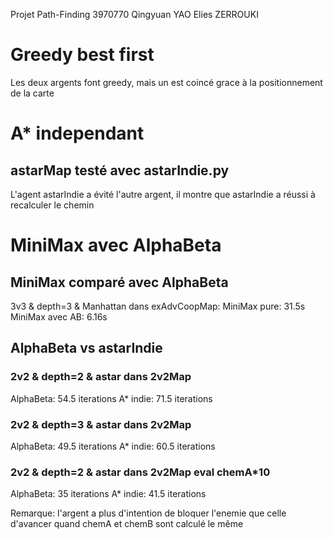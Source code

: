 Projet Path-Finding
3970770 Qingyuan YAO
Elies ZERROUKI

# Greedy best first
Les deux argents font greedy, mais un est coincé grace à la positionnement de la carte

# A* independant
## astarMap testé avec astarIndie.py
L'agent astarIndie a évité l'autre argent, il montre que astarIndie a réussi à recalculer le chemin 

# MiniMax avec AlphaBeta 
## MiniMax comparé avec AlphaBeta
3v3 & depth=3 & Manhattan dans exAdvCoopMap:
MiniMax pure: 31.5s
MiniMax avec AB: 6.16s

## AlphaBeta vs astarIndie 
### 2v2 & depth=2 & astar dans 2v2Map
AlphaBeta: 54.5 iterations
A* indie: 71.5 iterations

### 2v2 & depth=3 & astar dans 2v2Map
AlphaBeta: 49.5 iterations
A* indie: 60.5 iterations

### 2v2 & depth=2 & astar dans 2v2Map eval chemA*10
AlphaBeta: 35 iterations
A* indie: 41.5 iterations

Remarque: l'argent a plus d'intention de bloquer l'enemie  que celle d'avancer quand chemA et chemB sont calculé le même